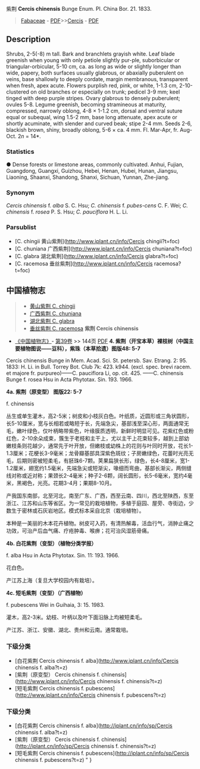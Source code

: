 紫荆 **Cercis chinensis** Bunge Enum. Pl. China Bor. 21. 1833.

> [Fabaceae](http://www.iplant.cn/info/Fabaceae?t=foc) - [PDF](http://www.iplant.cn/foc/pdf/Fabaceae.pdf)>>[Cercis](http://www.iplant.cn/info/Cercis?t=foc) - [PDF](http://www.iplant.cn/foc/pdf/Cercis.pdf)

## Description

Shrubs, 2-5(-8) m tall. Bark and branchlets grayish white. Leaf blade greenish when young with only petiole slightly pur-ple, suborbicular or triangular-orbicular, 5-10 cm, ca. as long as wide or slightly longer than wide, papery, both surfaces usually glabrous, or abaxially puberulent on veins, base shallowly to deeply cordate, margin membranous, transparent when fresh, apex acute. Flowers purplish red, pink, or white, 1-1.3 cm, 2-10-clustered on old branches or especially on trunk; pedicel 3-9 mm; keel tinged with deep purple stripes. Ovary glabrous to densely puberulent; ovules 5-8. Legume greenish, becoming stramineous at maturity, compressed, narrowly oblong, 4-8 × 1-1.2 cm, dorsal and ventral suture equal or subequal, wing 1.5-2 mm, base long attenuate, apex acute or shortly acuminate, with slender and curved beak; stipe 2-4 mm. Seeds 2-6, blackish brown, shiny, broadly oblong, 5-6 × ca. 4 mm. Fl. Mar-Apr, fr. Aug-Oct. 2*n* = 14*.

### Statistics
● Dense forests or limestone areas, commonly cultivated. Anhui, Fujian, Guangdong, Guangxi, Guizhou, Hebei, Henan, Hubei, Hunan, Jiangsu, Liaoning, Shaanxi, Shandong, Shanxi, Sichuan, Yunnan, Zhe-jiang.

### Synonym
*Cercis chinensis* f. *alba* S. C. Hsu; *C. chinensis* f. *pubes-cens* C. F. Wei; *C. chinensis* f. *rosea* P. S. Hsu; *C. pauciflora* H. L. Li.

### Parsublist

* [C.  chingii  黄山紫荆](http://www.iplant.cn/info/Cercis chingii?t=foc)
* [C.  chuniana  广西紫荆](http://www.iplant.cn/info/Cercis chuniana?t=foc)
* [C.  glabra  湖北紫荆](http://www.iplant.cn/info/Cercis glabra?t=foc)
* [C.  racemosa  垂丝紫荆](http://www.iplant.cn/info/Cercis racemosa?t=foc)
## 中国植物志

> * [黄山紫荆  C.  chingii](Cercis-chingii-黄山紫荆.md)
> * [广西紫荆  C.  chuniana](Cercis-chuniana-广西紫荆.md)
> * [湖北紫荆  C.  glabra](Cercis-glabra-湖北紫荆.md)
> * [垂丝紫荆  C.  racemosa](Cercis-racemosa-垂丝紫荆.md)
**紫荆 Cercis chinensis**

* [《中国植物志》](http://www.iplant.cn/frps)- [第39卷](http://www.iplant.cn/frps/vol/39) >> 144页 [PDF](http://www.iplant.cn/frps/pdf/39/144.PDF)
**4. 紫荆（开宝本草）裸枝树（中国主要植物图说——豆科），紫珠（本草拾遗）图版48: 5-7**

Cercis chinensis Bunge in Mem. Acad. Sci. St. petersb. Sav. Etrang. 2: 95. 1833: H. Li. in Bull. Torrey Bot. Club 7k: 423. k944. (excl. spec. brevi racem. et majore fr. purpureo)——C. pauciflora Li, op. cit. 425. ——C. chinensis Bunge f. rosea Hsu in Acta Phytotax. Sin. 193. 1966.

**4a. 紫荆（原变型）  图版22: 5-7**

f. chinensis

丛生或单生灌木，高2-5米；树皮和小枝灰白色。叶纸质，近圆形或三角状圆形，长5-10厘米，宽与长相若或略短于长，先端急尖，基部浅至深心形，两面通常无毛，嫩叶绿色，仅叶柄略带紫色，叶缘膜质透明，新鲜时明显可见。花紫红色或粉红色，2-10余朵成束，簇生于老枝和主干上，尤以主干上花束较多，越到上部幼嫩枝条则花越少，通常先于叶开放，但嫩枝或幼株上的花则与叶同时开放，花长1-1.3厘米；花梗长3-9毫米；龙骨瓣基部具深紫色斑纹；子房嫩绿色，花蕾时光亮无毛，后期则密被短柔毛，有胚珠6-7颗。荚果扁狭长形，绿色，长4-8厘米，宽1-1.2厘米，翅宽约1.5毫米，先端急尖或短渐尖，喙细而弯曲，基部长渐尖，两侧缝线对称或近对称；果颈长2-4毫米；种子2-6颗，阔长圆形，长5-6毫米，宽约4毫米，黑褐色，光亮。花期3-4月；果期8-10月。

产我国东南部，北至河北，南至广东、广西，西至云南、四川，西北至陕西，东至浙江、江苏和山东等省区。为一常见的栽培植物，多植于庭园、屋旁、寺街边，少数生于密林或石灰岩地区。模式标本采自北京（栽培植物）。

本种是一美丽的木本花卉植物。树皮可入药，有清热解毒，活血行气，消肿止痛之功效，可治产后血气痛、疗疮肿毒、喉痹；花可治风湿筋骨痛。

**4b. 白花紫荆（变型）（植物分类学报）**

f. alba Hsu in Acta Phytotax. Sin. 11: 193. 1966.

花白色。

产江苏上海（复旦大学校园内有栽培）。

**4c. 短毛紫荆（变型）（广西植物）**

f. pubescens Wei in Guihaia, 3: 15. 1983.

灌木，高2-3米。幼枝、叶柄以及叶下面沿脉上均被短柔毛。

产江苏、浙江、安徽、湖北、贵州和云南。通常栽培。

### 下级分类
* [白花紫荆  Cercis chinensis f. alba](http://www.iplant.cn/info/Cercis chinensis f. alba?t=z)
* [紫荆（原变型）  Cercis chinensis f. chinensis](http://www.iplant.cn/info/Cercis chinensis f. chinensis?t=z)
* [短毛紫荆  Cercis chinensis f. pubescens](http://www.iplant.cn/info/Cercis chinensis f. pubescens?t=z)

### 下级分类
* [白花紫荆  Cercis chinensis f. alba](http://iplant.cn/info/sp/Cercis chinensis f. alba?t=z)
* [紫荆（原变型）  Cercis chinensis f. chinensis](http://iplant.cn/info/sp/Cercis chinensis f. chinensis?t=z)
* [短毛紫荆  Cercis chinensis f. pubescens](http://iplant.cn/info/sp/Cercis chinensis f. pubescens?t=z)
"
}